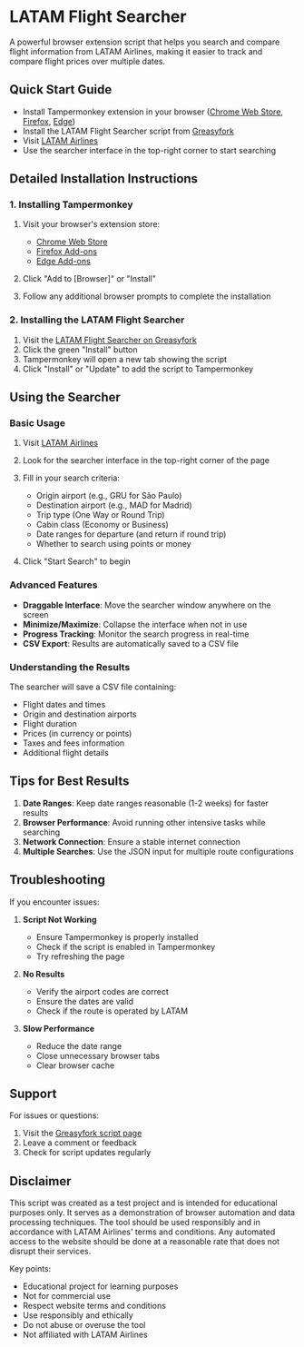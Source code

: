 # LATAM Flight Searcher

A powerful browser extension script that helps you search and compare flight information from LATAM Airlines, making it easier to track and compare flight prices over multiple dates.

## Quick Start Guide

- Install Tampermonkey extension in your browser ([Chrome Web Store](https://chrome.google.com/webstore/detail/tampermonkey/dhdgffkkebhmkfjojejmpbldmpobfkfo), [Firefox](https://addons.mozilla.org/en-US/firefox/addon/tampermonkey/), [Edge](https://microsoftedge.microsoft.com/addons/detail/tampermonkey/iikmkjmpaadaobahmlepeloendndfphd))
- Install the LATAM Flight Searcher script from [Greasyfork](https://greasyfork.org/en/scripts/528484-latam-flight-searcher)
- Visit [LATAM Airlines](https://www.latamairlines.com)
- Use the searcher interface in the top-right corner to start searching

## Detailed Installation Instructions

### 1. Installing Tampermonkey

1. Visit your browser's extension store:
   - [Chrome Web Store](https://chrome.google.com/webstore/detail/tampermonkey/dhdgffkkebhmkfjojejmpbldmpobfkfo)
   - [Firefox Add-ons](https://addons.mozilla.org/en-US/firefox/addon/tampermonkey/)
   - [Edge Add-ons](https://microsoftedge.microsoft.com/addons/detail/tampermonkey/iikmkjmpaadaobahmlepeloendndfphd)

2. Click "Add to [Browser]" or "Install"
3. Follow any additional browser prompts to complete the installation

### 2. Installing the LATAM Flight Searcher

1. Visit the [LATAM Flight Searcher on Greasyfork](https://greasyfork.org/en/scripts/528484-latam-flight-searcher)
2. Click the green "Install" button
3. Tampermonkey will open a new tab showing the script
4. Click "Install" or "Update" to add the script to Tampermonkey

## Using the Searcher

### Basic Usage

1. Visit [LATAM Airlines](https://www.latamairlines.com)
2. Look for the searcher interface in the top-right corner of the page
3. Fill in your search criteria:
   - Origin airport (e.g., GRU for São Paulo)
   - Destination airport (e.g., MAD for Madrid)
   - Trip type (One Way or Round Trip)
   - Cabin class (Economy or Business)
   - Date ranges for departure (and return if round trip)
   - Whether to search using points or money

4. Click "Start Search" to begin

### Advanced Features

- **Draggable Interface**: Move the searcher window anywhere on the screen
- **Minimize/Maximize**: Collapse the interface when not in use
- **Progress Tracking**: Monitor the search progress in real-time
- **CSV Export**: Results are automatically saved to a CSV file

### Understanding the Results

The searcher will save a CSV file containing:
- Flight dates and times
- Origin and destination airports
- Flight duration
- Prices (in currency or points)
- Taxes and fees information
- Additional flight details

## Tips for Best Results

1. **Date Ranges**: Keep date ranges reasonable (1-2 weeks) for faster results
2. **Browser Performance**: Avoid running other intensive tasks while searching
3. **Network Connection**: Ensure a stable internet connection
4. **Multiple Searches**: Use the JSON input for multiple route configurations

## Troubleshooting

If you encounter issues:

1. **Script Not Working**
   - Ensure Tampermonkey is properly installed
   - Check if the script is enabled in Tampermonkey
   - Try refreshing the page

2. **No Results**
   - Verify the airport codes are correct
   - Ensure the dates are valid
   - Check if the route is operated by LATAM

3. **Slow Performance**
   - Reduce the date range
   - Close unnecessary browser tabs
   - Clear browser cache

## Support

For issues or questions:
1. Visit the [Greasyfork script page](https://greasyfork.org/en/scripts/528484-latam-flight-searcher)
2. Leave a comment or feedback
3. Check for script updates regularly

## Disclaimer

This script was created as a test project and is intended for educational purposes only. It serves as a demonstration of browser automation and data processing techniques. The tool should be used responsibly and in accordance with LATAM Airlines' terms and conditions. Any automated access to the website should be done at a reasonable rate that does not disrupt their services.

Key points:
- Educational project for learning purposes
- Not for commercial use
- Respect website terms and conditions
- Use responsibly and ethically
- Do not abuse or overuse the tool
- Not affiliated with LATAM Airlines 
